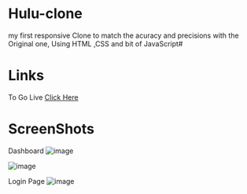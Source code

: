 # Hulu-clone
my first responsive Clone to match the acuracy and precisions  with the Original one, Using HTML ,CSS and bit of JavaScript#

# Links 
To Go Live [Click Here](https://prathamesh18x.github.io/hulu-clone/)


# ScreenShots
Dashboard 
![image](https://github.com/Prathamesh18X/hulu-clone/assets/109477390/8f1f9ae9-1f3f-4448-9755-2c80b7da2e08)

![image](https://github.com/Prathamesh18X/hulu-clone/assets/109477390/1b94014d-0de6-41a0-a12e-b0b6e3aa4b2a)

Login Page
![image](https://github.com/Prathamesh18X/hulu-clone/assets/109477390/c1c77998-641f-4529-9215-88e239e0e741)
